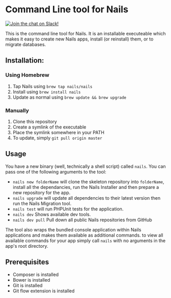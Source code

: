 # Command Line tool for Nails

[![Join the chat on Slack!](https://now-examples-slackin-rayibnpwqe.now.sh/badge.svg)](https://nails-app.slack.com/shared_invite/MTg1NDcyNjI0ODcxLTE0OTUwMzA1NTYtYTZhZjc5YjExMQ)

This is the command line tool for Nails. It is an installable executeable which makes it easy to create new
Nails apps, install (or reinstall) them, or to migrate databases.

## Installation:

### Using Homebrew
1. Tap Nails using `brew tap nails/nails`
2. Install using `brew install nails`
3. Update as normal using `brew update && brew upgrade`

### Manually

1. Clone this repository
2. Create a symlink of the executable
3. Place the symlink somewhere in your PATH
4. To update, simply `git pull origin master`

## Usage

You have a new binary (well, technically a shell script) called `nails`. You can pass one of the following
arguments to the tool:

- `nails new folderName` will clone the skeleton repository into `folderName`, install all the dependancies,
  run the Nails Installer and then prepare a new repository for the app.
- `nails upgrade` will update all dependencies to their latest version then run the Nails Migration tool.
- `nails test` will run PHPUnit tests for the application.
- `nails dev` Shows available dev tools.
- `nails dev pull` Pull down all public Nails repositories from GitHub

The tool also wraps the bundled console application within Nails applications and makes them available as
additional commands. to view all available commands for your app simply call `nails` with no arguments in
the app's root directory.


## Prerequisites
- Composer is installed
- Bower is installed
- Git is installed
- Git flow extension is installed